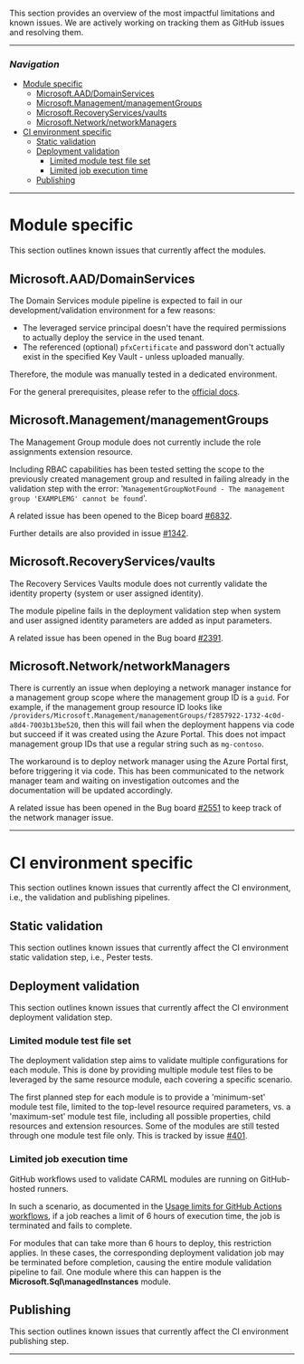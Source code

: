 This section provides an overview of the most impactful limitations and known issues. We are actively working on tracking them as GitHub issues and resolving them.

---

### _Navigation_

- [Module specific](#module-specific)
  - [Microsoft.AAD/DomainServices](#microsoftaaddomainservices)
  - [Microsoft.Management/managementGroups](#microsoftmanagementmanagementgroups)
  - [Microsoft.RecoveryServices/vaults](#microsoftrecoveryservicesvaults)
  - [Microsoft.Network/networkManagers](#microsoftnetworknetworkmanagers)
- [CI environment specific](#ci-environment-specific)
  - [Static validation](#static-validation)
  - [Deployment validation](#deployment-validation)
    - [Limited module test file set](#limited-module-test-file-set)
    - [Limited job execution time](#limited-job-execution-time)
  - [Publishing](#publishing)

---

# Module specific

This section outlines known issues that currently affect the modules.

## Microsoft.AAD/DomainServices

The Domain Services module pipeline is expected to fail in our development/validation environment for a few reasons:

-  The leveraged service principal doesn't have the required permissions to actually deploy the service in the used tenant.
-  The referenced (optional) `pfxCertificate` and password don't actually exist in the specified Key Vault - unless uploaded manually.

Therefore, the module was manually tested in a dedicated environment.

For the general prerequisites, please refer to the [official docs](https://docs.microsoft.com/en-us/azure/active-directory-domain-services/tutorial-create-instance#prerequisites).

## Microsoft.Management/managementGroups

The Management Group module does not currently include the role assignments extension resource.

Including RBAC capabilities has been tested setting the scope to the previously created management group and resulted in failing already in the validation step with the error: '`ManagementGroupNotFound - The management group 'EXAMPLEMG' cannot be found`'.

A related issue has been opened to the Bicep board [#6832](https://github.com/Azure/bicep/issues/6832).

Further details are also provided in issue [#1342](https://github.com/Azure/ResourceModules/issues/1342).

## Microsoft.RecoveryServices/vaults

The Recovery Services Vaults module does not currently validate the identity property (system or user assigned identity).

The module pipeline fails in the deployment validation step when system and user assigned identity parameters are added as input parameters.

A related issue has been opened in the Bug board [#2391](https://github.com/Azure/ResourceModules/issues/2391).

## Microsoft.Network/networkManagers

There is currently an issue when deploying a network manager instance for a management group scope where the management group ID is a `guid`. For example, if the management group resource ID looks like `/providers/Microsoft.Management/managementGroups/f2857922-1732-4c0d-a8d4-7003b13be520`, then this will fail when the deployment happens via code but succeed if it was created using the Azure Portal. This does not impact management group IDs that use a regular string such as `mg-contoso`.

The workaround is to deploy network manager using the Azure Portal first, before triggering it via code. This has been communicated to the network manager team and waiting on investigation outcomes and the documentation will be updated accordingly.

A related issue has been opened in the Bug board [#2551](https://github.com/Azure/ResourceModules/issues/2551) to keep track of the network manager issue.

---

# CI environment specific

This section outlines known issues that currently affect the CI environment, i.e., the validation and publishing pipelines.

## Static validation

This section outlines known issues that currently affect the CI environment static validation step, i.e., Pester tests.

## Deployment validation

This section outlines known issues that currently affect the CI environment deployment validation step.

### Limited module test file set

The deployment validation step aims to validate multiple configurations for each module. This is done by providing multiple module test files to be leveraged by the same resource module, each covering a specific scenario.

The first planned step for each module is to provide a 'minimum-set' module test file, limited to the top-level resource required parameters, vs. a 'maximum-set' module test file, including all possible properties, child resources and extension resources. Some of the modules are still tested through one module test file only. This is tracked by issue [#401](https://github.com/Azure/ResourceModules/issues/401).

### Limited job execution time

GitHub workflows used to validate CARML modules are running on GitHub-hosted runners.

In such a scenario, as documented in the [Usage limits for GitHub Actions workflows](https://docs.github.com/en/actions/learn-github-actions/usage-limits-billing-and-administration#usage-limits), if a job reaches a limit of 6 hours of execution time, the job is terminated and fails to complete.

For modules that can take more than 6 hours to deploy, this restriction applies. In these cases, the corresponding deployment validation job may be terminated before completion, causing the entire module validation pipeline to fail. One module where this can happen is the **Microsoft.Sql\managedInstances** module.

## Publishing

This section outlines known issues that currently affect the CI environment publishing step.

---
